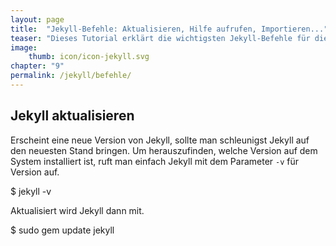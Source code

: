 ```yaml
---
layout: page
title:  "Jekyll-Befehle: Aktualisieren, Hilfe aufrufen, Importieren..."
teaser: "Dieses Tutorial erklärt die wichtigsten Jekyll-Befehle für die Konsole, um z.B. Jekyll zu aktualisieren, oder ein Blog zu importieren."
image:
    thumb: icon/icon-jekyll.svg
chapter: "9"
permalink: /jekyll/befehle/
---
```

## Jekyll aktualisieren

Erscheint eine neue Version von Jekyll, sollte man schleunigst Jekyll auf den neuesten Stand bringen. Um herauszufinden, welche Version auf dem System installiert ist, ruft man einfach Jekyll mit dem Parameter `-v` für Version auf.

<div class="alert-box radius terminal" markdown="1">
$ jekyll -v
</div>

Aktualisiert wird Jekyll dann mit.

<div class="alert-box radius terminal" markdown="1">
$ sudo gem update jekyll
</div>




 [1]: #
 [2]: #
 [3]: #
 [4]: #
 [5]: #
 [6]: #
 [7]: #
 [8]: #
 [9]: #
 [10]: #